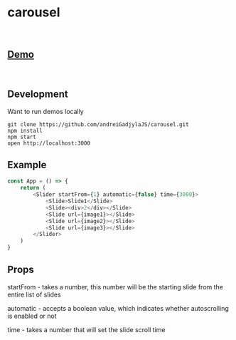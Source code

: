 # carousel
</br>

##  [Demo](https://sharp-lamarr-471dfc.netlify.app/)
</br>

## Development


Want to run demos locally
```
git clone https://github.com/andreiGadjylaJS/carousel.git
npm install
npm start
open http://localhost:3000
```

## Example
```JavaScript
const App = () => {
    return (
        <Slider startFrom={1} automatic={false} time={3000}>
            <Slide>Slide1</Slide>
            <Slide><div>2</div></Slide>
            <Slide url={image1}></Slide>
            <Slide url={image2}></Slide>
            <Slide url={image3}></Slide>
        </Slider>
    )
}
```

## Props 
startFrom - takes a number, this number will be the starting slide from the entire list of slides

automatic - accepts a boolean value, which indicates whether autoscrolling is enabled or not

time - takes a number that will set the slide scroll time
